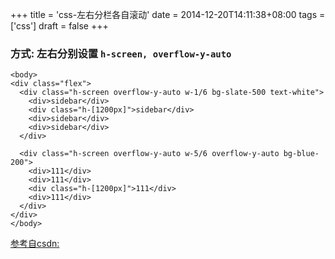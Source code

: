 +++
title = 'css-左右分栏各自滚动'
date = 2014-12-20T14:11:38+08:00
tags = ['css']
draft = false
+++


### 方式: 左右分别设置 `h-screen, overflow-y-auto`

```
<body>
<div class="flex">
  <div class="h-screen overflow-y-auto w-1/6 bg-slate-500 text-white">
    <div>sidebar</div>
    <div class="h-[1200px]">sidebar</div>
    <div>sidebar</div>
    <div>sidebar</div>
  </div>

  <div class="h-screen overflow-y-auto w-5/6 overflow-y-auto bg-blue-200">
    <div>111</div>
    <div>111</div>
    <div class="h-[1200px]">111</div>
    <div>111</div>
  </div>
</div>
</body>
```
[参考自csdn:](https://blog.csdn.net/weixin_42321819/article/details/108361408)